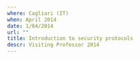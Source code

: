 ```yaml
---
where: Cagliari (IT)
when: April 2014
date: 1/04/2014
url: ""
title: Introduction to security protocols
descr: Visiting Professor 2014
---
```

